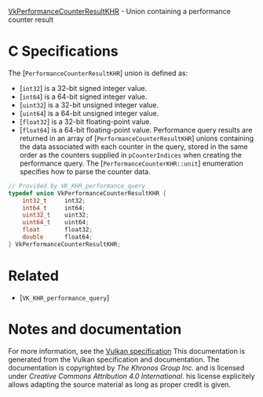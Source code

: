 [VkPerformanceCounterResultKHR](https://www.khronos.org/registry/vulkan/specs/1.3-extensions/man/html/VkPerformanceCounterResultKHR.html) - Union containing a performance counter result

# C Specifications
The [`PerformanceCounterResultKHR`] union is defined as:
- [`int32`] is a 32-bit signed integer value.
- [`int64`] is a 64-bit signed integer value.
- [`uint32`] is a 32-bit unsigned integer value.
- [`uint64`] is a 64-bit unsigned integer value.
- [`float32`] is a 32-bit floating-point value.
- [`float64`] is a 64-bit floating-point value.
Performance query results are returned in an array of
[`PerformanceCounterResultKHR`] unions containing the data associated
with each counter in the query, stored in the same order as the counters
supplied in `pCounterIndices` when creating the performance query.
The [`PerformanceCounterKHR::unit`] enumeration specifies how to
parse the counter data.
```c
// Provided by VK_KHR_performance_query
typedef union VkPerformanceCounterResultKHR {
    int32_t     int32;
    int64_t     int64;
    uint32_t    uint32;
    uint64_t    uint64;
    float       float32;
    double      float64;
} VkPerformanceCounterResultKHR;
```

# Related
- [`VK_KHR_performance_query`]

# Notes and documentation
For more information, see the [Vulkan specification](https://www.khronos.org/registry/vulkan/specs/1.3-extensions/html/vkspec.html)
This documentation is generated from the Vulkan specification and documentation.
The documentation is copyrighted by *The Khronos Group Inc.* and is licensed under *Creative Commons Attribution 4.0 International*.
his license explicitely allows adapting the source material as long as proper credit is given.
        